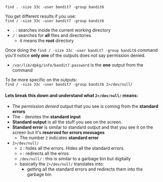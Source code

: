 `find . -size 33c -user bandit7 -group bandit6`

You get different results if you use:\
`find / -size 33c -user bandit7 -group bandit6`
- `.` : searches inside the current working directory
- `/` : searches for **all** files and directories
    - it means the **root** directory

Once doing the `find / -size 33c -user bandit7 -group bandit6` command you'll notice **only one** of the outputs does not say permission denied.
- `/var/lib/dpkg/info/bandit7.password` is the **one** output from the command

To be more specific on the outputs:\
`find / -size 33c -user bandit7 -group bandit6 2>/dev/null/` 

#### Lets break this down and understand what `2>/dev/null/` means:
- The *permission denied* output that you see is coming from the **standard errors** 
- The `-` denotes the **standard input**
- **Standard output** is all the stuff you see on the screen.
- **Standard error** is similar to standard output and that you see it on the screen but it's **reserved for errors messages**
    - The number `2` indicates **standard error**
- `2>/dev/null/`
    - `2` : hides all the errors.  Hides all the standard errors.
    - `>` : redirects all the erros
    - `/dev/null/` : this is similar to a garbage bin but digitally
    - basically the `2>/dev/null/` translates into:
        - getting all the standard errors and redirects them into the garbage bin
